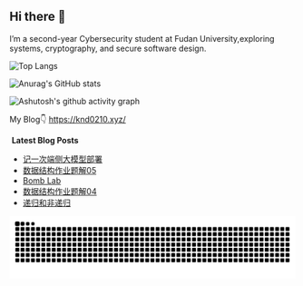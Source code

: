 ## Hi there 👋
I’m a second-year Cybersecurity student at Fudan University,exploring systems, cryptography, and secure software design.

![Top Langs](https://github-readme-stats.vercel.app/api/top-langs/?username=exdoubled)

![Anurag's GitHub stats](https://github-readme-stats.vercel.app/api?username=exdoubled)

![Ashutosh's github activity graph](https://github-readme-activity-graph.vercel.app/graph?username=exdoubled)

My Blog👇
https://knd0210.xyz/

&nbsp;**Latest Blog Posts**
<!-- BLOG-POST-LIST:START -->
- [记一次端侧大模型部署](https://exdoubled.github.io/misc/lab1/)
- [数据结构作业题解05](https://exdoubled.github.io/sjjg/homework05/)
- [Bomb Lab](https://exdoubled.github.io/CSAPP/Bomb%20Lab/)
- [数据结构作业题解04](https://exdoubled.github.io/sjjg/homework04/)
- [递归和非递归](https://exdoubled.github.io/sjjg/sjjg04/)
<!-- BLOG-POST-LIST:END -->

<picture>
  <source media="(prefers-color-scheme: dark)" srcset="https://raw.githubusercontent.com/exdoubled/exdoubled/output/github-contribution-grid-snake-dark.svg">
  <source media="(prefers-color-scheme: light)" srcset="https://raw.githubusercontent.com/exdoubled/exdouble/output/github-contribution-grid-snake.svg">
  <img alt="github contribution grid snake animation" src="https://raw.githubusercontent.com/exdoubled/exdoubled/output/github-contribution-grid-snake.svg">
</picture>
